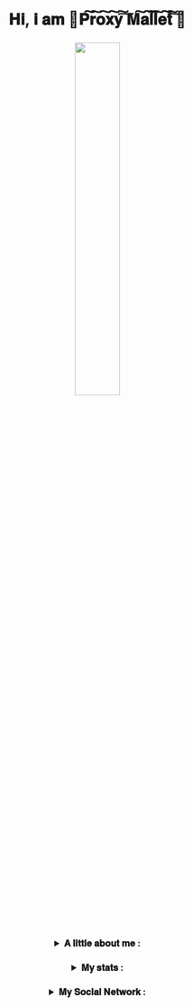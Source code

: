 <h1 align = "center">𝐇𝐢, 𝐢 𝐚𝐦 🔻𝐏͠𝐫͠𝐨͠𝐱͠𝐲͠ ͠𝐌͠𝐚͠𝐥͠𝐥͠𝐞͠𝐭͠ ͠🔻</h1>
<h3 align = "center"><img src="https://avatars.githubusercontent.com/u/90175549?v=4", width = 40%%, height = 40%></h3>
  
<h3 align = "center">
  <details>
    <summary>𝐀 𝐥𝐢𝐭𝐭𝐥𝐞 𝐚𝐛𝐨𝐮𝐭 𝐦𝐞 : </summary>
    <table align = "center">
      <tr>
      <th>𝐍𝐮𝐦𝐛𝐞𝐫 𝐨𝐟 𝐚𝐧𝐢𝐦𝐞 𝐰𝐚𝐭𝐜𝐡𝐞𝐝</th>
      <td>𝐏𝐫𝐨𝐠𝐫𝐚𝐦𝐦𝐢𝐧𝐠 𝐥𝐚𝐧𝐠𝐮𝐚𝐠𝐞</td>
      </tr>
      <tr>
      <th>𝟖𝟔</th>
      <td>𝐏𝐲𝐭𝐡𝐨𝐧</td>
      </tr>
    </table>
  </details>
</h3>

<h3 align = "center">
  <details>
    <summary>𝐌𝐲 𝐬𝐭𝐚𝐭𝐬 : </summary>
    <img src = "https://github-profile-trophy.vercel.app/?username=Proxy1Mallet">
    <img src = "https://github-readme-streak-stats.herokuapp.com/?user=Proxy1Mallet">
  </details>
</h3>
  
<h3 align = "center">
  <details>
    <summary>𝐌𝐲 𝐒𝐨𝐜𝐢𝐚𝐥 𝐍𝐞𝐭𝐰𝐨𝐫𝐤 : </summary>
    <a href = "https://vk.com/Proxy1Mallet" target="_blank">
    <img src = "https://img.shields.io/badge/𝐕𝐊-2CA5E0?style=for-the-badge&logo=vk&logoColor=white">
    <a href = "https://t.me/Proxy1Mallet" target="_blank">
    <img src = "https://img.shields.io/badge/𝐓𝐄𝐋𝐄𝐆𝐑𝐀𝐌-2CA5E0?style=for-the-badge&logo=telegram&logoColor=white">
  </details>
</h3>
